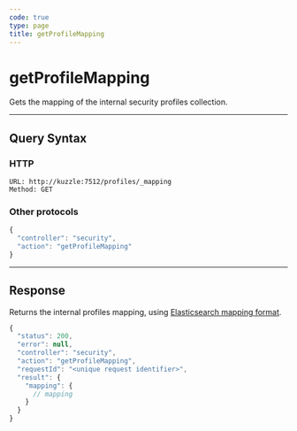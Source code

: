 ```yaml
---
code: true
type: page
title: getProfileMapping
---
```


# getProfileMapping



Gets the mapping of the internal security profiles collection.

---

## Query Syntax

### HTTP

```http
URL: http://kuzzle:7512/profiles/_mapping
Method: GET
```

### Other protocols

```js
{
  "controller": "security",
  "action": "getProfileMapping"
}
```

---

## Response

Returns the internal profiles mapping, using [Elasticsearch mapping format](https://www.elastic.co/guide/en/elasticsearch/reference/5.6/mapping.html).

```js
{
  "status": 200,
  "error": null,
  "controller": "security",
  "action": "getProfileMapping",
  "requestId": "<unique request identifier>",
  "result": {
    "mapping": {
      // mapping
    }
  }
}
```
